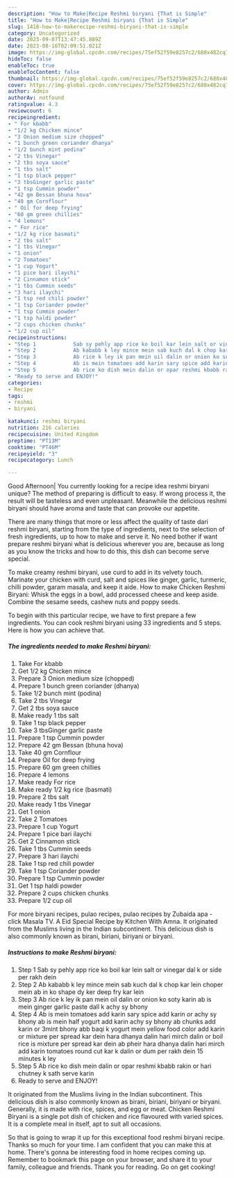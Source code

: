 ```yaml
---
description: "How to Make|Recipe Reshmi biryani {That is Simple"
title: "How to Make|Recipe Reshmi biryani {That is Simple"
slug: 1418-how-to-makerecipe-reshmi-biryani-that-is-simple
category: Uncategorized
date: 2023-09-07T13:47:45.889Z
date: 2023-08-16T02:09:51.021Z
image: https://img-global.cpcdn.com/recipes/75ef52f59e8257c2/680x482cq70/reshmi-biryani-recipe-main-photo.jpg
hideToc: false
enableToc: true
enableTocContent: false
thumbnail: https://img-global.cpcdn.com/recipes/75ef52f59e8257c2/680x482cq70/reshmi-biryani-recipe-main-photo.jpg
cover: https://img-global.cpcdn.com/recipes/75ef52f59e8257c2/680x482cq70/reshmi-biryani-recipe-main-photo.jpg
author: Admin
authorAv: notfound
ratingvalue: 4.3
reviewcount: 6
recipeingredient:
- " For kbabb"
- "1/2 kg Chicken mince"
- "3 Onion medium size chopped"
- "1 bunch green coriander dhanya"
- "1/2 bunch mint podina"
- "2 tbs Vinegar"
- "2 tbs soya sauce"
- "1 tbs salt"
- "1 tsp black pepper"
- "3 tbsGinger garlic paste"
- "1 tsp Cummin powder"
- "42 gm Bessan bhuna hova"
- "40 gm Cornflour"
- " Oil for deep frying"
- "60 gm green chillies"
- "4 lemons"
- " For rice"
- "1/2 kg rice basmati"
- "2 tbs salt"
- "1 tbs Vinegar"
- "1 onion"
- "2 Tomatoes"
- "1 cup Yogurt"
- "1 pice bari ilaychi"
- "2 Cinnamon stick"
- "1 tbs Cummin seeds"
- "3 hari ilaychi"
- "1 tsp red chili powder"
- "1 tsp Coriander powder"
- "1 tsp Cummin powder"
- "1 tsp haldi powder"
- "2 cups chicken chunks"
- "1/2 cup oil"
recipeinstructions:
- "Step 1            Sab sy pehly app rice ko boil kar lein salt or vinegar dal k or side per rakh dein"
- "Step 2            Ab kababb k ley mince mein sab kuch dal k chop kar lein choper mein ab in ko shape dy ker deep fry kar lein"
- "Step 3            Ab rice k ley ik pan mein oil dalin or onion ko soty karin ab is mein ginger garlic paste dall k achy sy bhony"
- "Step 4            Ab is mein tomatoes add karin sary spice add karin or achy sy bhony ab is mein half yogurt add karin achy sy bhony ab chunks add karin or 3mint bhony abb baqi k yogurt mein yellow food color add karin or mixture per spread kar dein hara dhanya dalin hari mirch dalin or boil rice is mixture per spread kar dein ab pheir hara dhanya dalin hari mirch add karin tomatoes round cut kar k dalin or dum per rakh dein 15 minutes k ley"
- "Step 5            Ab rice ko dish mein dalin or opar reshmi kbabb rakin or hari chutney k sath serve karin"
- "Ready to serve and ENJOY!"
categories:
- Recipe
tags:
- reshmi
- biryani

katakunci: reshmi biryani 
nutrition: 216 calories
recipecuisine: United Kingdom
preptime: "PT13M"
cooktime: "PT46M"
recipeyield: "3"
recipecategory: Lunch

---
```



Good Afternoon| You currently looking for a recipe idea reshmi biryani unique? The method of preparing is difficult to easy. If wrong process it, the result will be tasteless and even unpleasant. Meanwhile the delicious reshmi biryani should have aroma and taste that can provoke our appetite.






There are many things that more or less affect the quality of taste dari reshmi biryani, starting from the type of ingredients, next to the selection of fresh ingredients, up to how to make and serve it. No need bother if want prepare reshmi biryani what is delicious wherever you are, because as long as you know the tricks and how to do this, this dish can become serve  special.


To make creamy reshmi biryani, use curd to add in its velvety touch. Marinate your chicken with curd, salt and spices like ginger, garlic, turmeric, chilli powder, garam masala, and keep it aide. How to make Chicken Reshmi Biryani: Whisk the eggs in a bowl, add processed cheese and keep aside. Combine the sesame seeds, cashew nuts and poppy seeds.


To begin with this particular recipe, we have to first prepare a few ingredients. You can cook reshmi biryani using 33 ingredients and 5 steps. Here is how you can achieve that.

<!--inarticleads1-->

##### The ingredients needed to make Reshmi biryani:

1. Take  For kbabb
1. Get 1/2 kg Chicken mince
1. Prepare 3 Onion medium size (chopped)
1. Prepare 1 bunch green coriander (dhanya)
1. Take 1/2 bunch mint (podina)
1. Take 2 tbs Vinegar
1. Get 2 tbs soya sauce
1. Make ready 1 tbs salt
1. Take 1 tsp black pepper
1. Take 3 tbsGinger garlic paste
1. Prepare 1 tsp Cummin powder
1. Prepare 42 gm Bessan (bhuna hova)
1. Take 40 gm Cornflour
1. Prepare  Oil for deep frying
1. Prepare 60 gm green chillies
1. Prepare 4 lemons
1. Make ready  For rice
1. Make ready 1/2 kg rice (basmati)
1. Prepare 2 tbs salt
1. Make ready 1 tbs Vinegar
1. Get 1 onion
1. Take 2 Tomatoes
1. Prepare 1 cup Yogurt
1. Prepare 1 pice bari ilaychi
1. Get 2 Cinnamon stick
1. Take 1 tbs Cummin seeds
1. Prepare 3 hari ilaychi
1. Take 1 tsp red chili powder
1. Take 1 tsp Coriander powder
1. Prepare 1 tsp Cummin powder
1. Get 1 tsp haldi powder
1. Prepare 2 cups chicken chunks
1. Prepare 1/2 cup oil


For more biryani recipes, pulao recipes, pulao recipes by Zubaida apa - click Masala TV. A Eid Special Recipe by Kitchen With Amna. It originated from the Muslims living in the Indian subcontinent. This delicious dish is also commonly known as birani, biriani, biriyani or biryani. 

<!--inarticleads2-->

##### Instructions to make Reshmi biryani:

1. Step 1            Sab sy pehly app rice ko boil kar lein salt or vinegar dal k or side per rakh dein
1. Step 2            Ab kababb k ley mince mein sab kuch dal k chop kar lein choper mein ab in ko shape dy ker deep fry kar lein
1. Step 3            Ab rice k ley ik pan mein oil dalin or onion ko soty karin ab is mein ginger garlic paste dall k achy sy bhony
1. Step 4            Ab is mein tomatoes add karin sary spice add karin or achy sy bhony ab is mein half yogurt add karin achy sy bhony ab chunks add karin or 3mint bhony abb baqi k yogurt mein yellow food color add karin or mixture per spread kar dein hara dhanya dalin hari mirch dalin or boil rice is mixture per spread kar dein ab pheir hara dhanya dalin hari mirch add karin tomatoes round cut kar k dalin or dum per rakh dein 15 minutes k ley
1. Step 5            Ab rice ko dish mein dalin or opar reshmi kbabb rakin or hari chutney k sath serve karin
1. Ready to serve and ENJOY!

It originated from the Muslims living in the Indian subcontinent. This delicious dish is also commonly known as birani, biriani, biriyani or biryani. Generally, it is made with rice, spices, and egg or meat. Chicken Reshmi Biryani is a single pot dish of chicken and rice flavoured with varied spices. It is a complete meal in itself, apt to suit all occasions. 

So that is going to wrap it up for this exceptional food reshmi biryani recipe. Thanks so much for your time. I am confident that you can make this at home. There's gonna be interesting food in home recipes coming up. Remember to bookmark this page on your browser, and share it to your family, colleague and friends. Thank you for reading. Go on get cooking!
